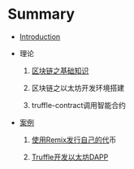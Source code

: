 # Summary

* [Introduction](README.md)
* 理论

  1. [区块链之基础知识](qu-kuai-lian-zhi-yi-tai-fang-kai-fa-huan-jing-da-jian.md)

  2. 区块链之以太坊开发环境搭建
  3. truffle-contract调用智能合约

* [案例 ](an-li-1-yong-remix-fa-xing-zi-ji-de-dai-bi.md)

  1. [使用Remix发行自己的代](an-li-1-yong-remix-fa-xing-zi-ji-de-dai-bi.md)币

  2. [Truffle开发以太坊DAPP](anli2.md)



